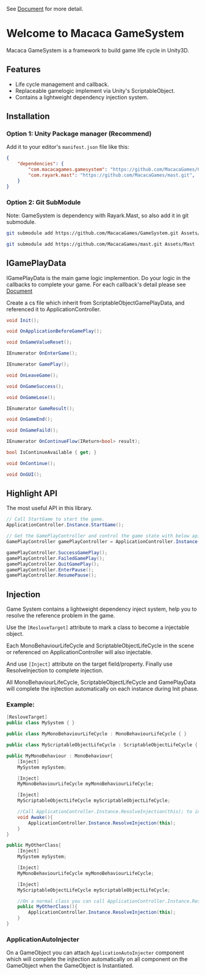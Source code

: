 See [Document](https://macacagames.github.io/GameSystem/) for more detail.

# Welcome to Macaca GameSystem

Macaca GameSystem is a framework to build game life cycle in Unity3D.

## Features
- Life cycle management and callback.
- Replaceable gamelogic implement via Unity's ScriptableObject.
- Contains a lightweight dependency injection system.

## Installation

### Option 1: Unity Package manager (Recommend)
Add it to your editor's `manifest.json` file like this:
```json
{
    "dependencies": {
        "com.macacagames.gamesystem": "https://github.com/MacacaGames/GameSystem.git",
        "com.rayark.mast": "https://github.com/MacacaGames/mast.git",
    }
}
```

### Option 2: Git SubModule
Note: GameSystem is dependency with Rayark.Mast, so also add it in git submodule.

```bash
git submodule add https://github.com/MacacaGames/GameSystem.git Assets/MacacaGameSystem

git submodule add https://github.com/MacacaGames/mast.git Assets/Mast
```

## IGamePlayData
IGamePlayData is the main game logic implemention. Do your logic in the callbacks to complete your game. For each callback's detail please see [Document](https://macacagames.github.io/GameSystem/api/MacacaGames.GameSystem.IGamePlayData.html)

Create a cs file which inherit from ScriptableObjectGamePlayData, and referenced it to ApplicationController.

```csharp
void Init();

void OnApplicationBeforeGamePlay();

void OnGameValueReset();

IEnumerator OnEnterGame();

IEnumerator GamePlay();

void OnLeaveGame();

void OnGameSuccess();

void OnGameLose();

IEnumerator GameResult();

void OnGameEnd();

void OnGameFaild();

IEnumerator OnContinueFlow(IReturn<bool> result);

bool IsContinueAvailable { get; }

void OnContinue();

void OnGUI();
```

## Highlight API
The most useful API in this library.

```csharp
// Call StartGame to start the game.
ApplicationController.Instance.StartGame();

// Get the GamePlayController and control the game state with below apis
GamePlayController gamePlayController = ApplicationController.Instance.GetGamePlayController();

gamePlayController.SuccessGamePlay();
gamePlayController.FailedGamePlay();
gamePlayController.QuitGamePlay();
gamePlayController.EnterPause();
gamePlayController.ResumePause();
```

## Injection
Game System contains a lightweight dependency inject system, help you to resolve the reference problem in the game.

Use the ``[ResloveTarget]`` attribute to mark a class to become a injectable object.

Each MonoBehaviourLifeCycle and ScriptableObjectLifeCycle in the scene or referenced on ApplicationController will also injectable.

And use ``[Inject]`` attribute on the target field/property. Finally use ResolveInjection to complete injection.

All MonoBehaviourLifeCycle, ScriptableObjectLifeCycle and GamePlayData will complete the injtection automatically on each instance during Init phase.

### Example:
```csharp
[ResloveTarget]
public class MySystem { }

public class MyMonoBehaviourLifeCycle : MonoBehaviourLifeCycle { }

public class MyScriptableObjectLifeCycle : ScriptableObjectLifeCycle { }

public MyMonoBehaviour : MonoBehaviour{
    [Inject]
    MySystem mySystem;

    [Inject]
    MyMonoBehaviourLifeCycle myMonoBehaviourLifeCycle;

    [Inject]
    MyScriptableObjectLifeCycle myScriptableObjectLifeCycle;

    //Call ApplicationController.Instance.ResolveInjection(this); to inject all [Inject] member
    void Awake(){
        ApplicationController.Instance.ResolveInjection(this);
    }
}

public MyOtherClass{
    [Inject]
    MySystem mySystem;

    [Inject]
    MyMonoBehaviourLifeCycle myMonoBehaviourLifeCycle;

    [Inject]
    MyScriptableObjectLifeCycle myScriptableObjectLifeCycle;

    //On a normal class you can call ApplicationController.Instance.ResolveInjection(this); in the constructor
    public MyOtherClass(){
        ApplicationController.Instance.ResolveInjection(this);
    }
}
```
### ApplicationAutoInjecter
On a GameObject you can attach ``ApplicationAutoInjecter`` component which will complete the injtection automatically on all component on the GameObject when the GameObject is Instantiated.
